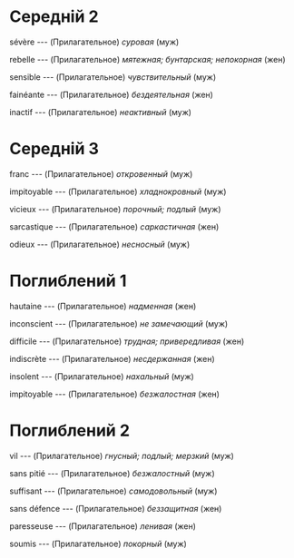 # Середній 2

sévère --- (Прилагательное)
*суровая*
(муж)



rebelle --- (Прилагательное)
*мятежная; бунтарская; непокорная*
(жен)



sensible --- (Прилагательное)
*чувствительный*
(муж)



fainéante --- (Прилагательное)
*бездеятельная*
(жен)



inactif --- (Прилагательное)
*неактивный*
(муж)



# Середній 3

franc --- (Прилагательное)
*откровенный*
(муж)



impitoyable --- (Прилагательное)
*хладнокровный*
(муж)



vicieux --- (Прилагательное)
*порочный; подлый*
(муж)



sarcastique --- (Прилагательное)
*саркастичная*
(жен)



odieux --- (Прилагательное)
*несносный*
(муж)



# Поглиблений 1

hautaine --- (Прилагательное)
*надменная*
(жен)



inconscient --- (Прилагательное)
*не замечающий*
(муж)



difficile --- (Прилагательное)
*трудная; привередливая*
(жен)



indiscrète --- (Прилагательное)
*несдержанная*
(жен)



insolent --- (Прилагательное)
*нахальный*
(муж)



impitoyable --- (Прилагательное)
*безжалостная*
(жен)



# Поглиблений 2

vil --- (Прилагательное)
*гнусный; подлый; мерзкий*
(муж)



sans pitié --- (Прилагательное)
*безжалостный*
(муж)



suffisant --- (Прилагательное)
*самодовольный*
(муж)



sans défence --- (Прилагательное)
*беззащитная*
(жен)



paresseuse --- (Прилагательное)
*ленивая*
(жен)



soumis --- (Прилагательное)
*покорный*
(муж)